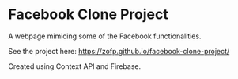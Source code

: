 # Facebook Clone Project

A webpage mimicing some of the Facebook functionalities.



See the project here: https://zofp.github.io/facebook-clone-project/

Created using Context API and Firebase.
